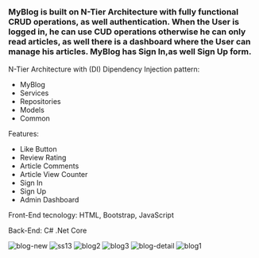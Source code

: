 # <h3>MyBlog is built on N-Tier Architecture with fully functional CRUD operations, as well authentication. When the User is logged in, he can use CUD operations otherwise he can only read articles, as well there is a dashboard where the User can manage his articles. MyBlog has Sign In,as well Sign Up form. </h3>
N-Tier Architecture with (DI) Dipendency Injection pattern:
<ul>
  <li>MyBlog</li>
  <li>Services</li>
  <li>Repositories</li>
  <li>Models</li>
  <li>Common</li>
 </ul>
Features:
<ul>
  <li>Like Button</li>
  <li>Review Rating</li>
  <li>Article Comments</li>
  <li>Article View Counter</li>
  <li>Sign In</li>
  <li>Sign Up</li>
  <li>Admin Dashboard</li>
  
 </ul>
<p>Front-End tecnology: HTML, Bootstrap, JavaScript</p>
<p>Back-End: C# .Net Core</p>

<img src="https://i.ibb.co/gdgNb9w/blog-new.png" alt="blog-new" border="0">
<img src="https://i.ibb.co/bNQwtrS/ss13.png" alt="ss13" border="0">
<img src="https://i.ibb.co/K5dh94M/blog2.png" alt="blog2" border="0">
<img src="https://i.ibb.co/Gnx7q9K/blog3.png" alt="blog3" border="0">
<img src="https://i.ibb.co/3ThGBGB/blog-detail.png" alt="blog-detail" border="0">
<img src="https://i.ibb.co/mS5m26b/blog1.png" alt="blog1" border="0">
